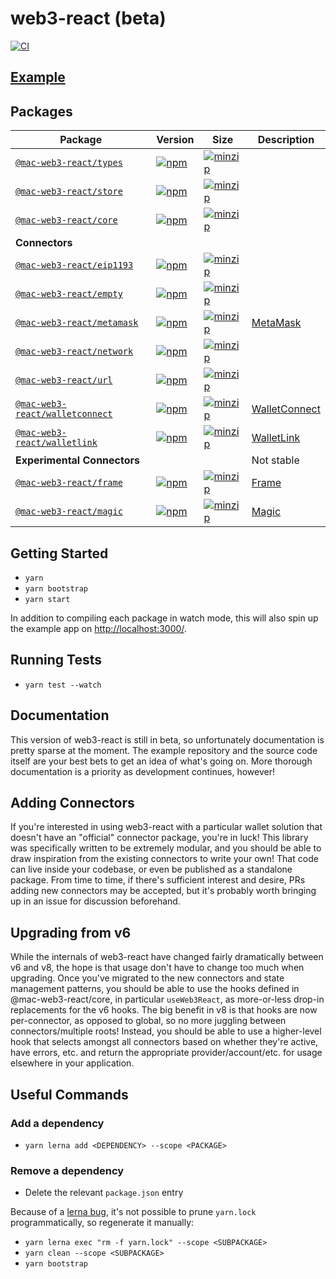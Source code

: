 # web3-react (beta)

[![CI](https://github.com/NoahZinsmeister/web3-react/actions/workflows/CI.yml/badge.svg?branch=main)](https://github.com/NoahZinsmeister/web3-react/actions/workflows/CI.yml)

## [Example](https://web3-react-mu.vercel.app/)

## Packages

| Package                                               | Version                                                                                                                                     | Size                                                                                                                                                           | Description                                 |
|-------------------------------------------------------|---------------------------------------------------------------------------------------------------------------------------------------------|----------------------------------------------------------------------------------------------------------------------------------------------------------------|---------------------------------------------|
| [`@mac-web3-react/types`](packages/types)                 | [![npm](https://img.shields.io/npm/v/@mac-web3-react/types/beta.svg)](https://www.npmjs.com/package/@mac-web3-react/types/v/beta)                 | [![minzip](https://img.shields.io/bundlephobia/minzip/@mac-web3-react/types/beta.svg)](https://bundlephobia.com/result?p=@mac-web3-react/types@beta)                 |                                             |
| [`@mac-web3-react/store`](packages/store)                 | [![npm](https://img.shields.io/npm/v/@mac-web3-react/store/beta.svg)](https://www.npmjs.com/package/@mac-web3-react/store/v/beta)                 | [![minzip](https://img.shields.io/bundlephobia/minzip/@mac-web3-react/store/beta.svg)](https://bundlephobia.com/result?p=@mac-web3-react/store@beta)                 |                                             |
| [`@mac-web3-react/core`](packages/core)                   | [![npm](https://img.shields.io/npm/v/@mac-web3-react/core/beta.svg)](https://www.npmjs.com/package/@mac-web3-react/core/v/beta)                   | [![minzip](https://img.shields.io/bundlephobia/minzip/@mac-web3-react/core/beta.svg)](https://bundlephobia.com/result?p=@mac-web3-react/core@beta)                   |                                             |
| **Connectors**                                        |                                                                                                                                             |                                                                                                                                                                |                                             |
| [`@mac-web3-react/eip1193`](packages/eip1193)             | [![npm](https://img.shields.io/npm/v/@mac-web3-react/eip1193/beta.svg)](https://www.npmjs.com/package/@mac-web3-react/eip1193/v/beta)             | [![minzip](https://img.shields.io/bundlephobia/minzip/@mac-web3-react/eip1193/beta.svg)](https://bundlephobia.com/result?p=@mac-web3-react/eip1193@beta)             |                                             |
| [`@mac-web3-react/empty`](packages/empty)                 | [![npm](https://img.shields.io/npm/v/@mac-web3-react/empty/beta.svg)](https://www.npmjs.com/package/@mac-web3-react/empty/v/beta)                 | [![minzip](https://img.shields.io/bundlephobia/minzip/@mac-web3-react/empty/beta.svg)](https://bundlephobia.com/result?p=@mac-web3-react/empty@beta)                 |                                             |
| [`@mac-web3-react/metamask`](packages/metamask)           | [![npm](https://img.shields.io/npm/v/@mac-web3-react/metamask/beta.svg)](https://www.npmjs.com/package/@mac-web3-react/metamask/v/beta)           | [![minzip](https://img.shields.io/bundlephobia/minzip/@mac-web3-react/metamask/beta.svg)](https://bundlephobia.com/result?p=@mac-web3-react/metamask@beta)           | [MetaMask](https://metamask.io/)            |
| [`@mac-web3-react/network`](packages/network)             | [![npm](https://img.shields.io/npm/v/@mac-web3-react/network/beta.svg)](https://www.npmjs.com/package/@mac-web3-react/network/v/beta)             | [![minzip](https://img.shields.io/bundlephobia/minzip/@mac-web3-react/network/beta.svg)](https://bundlephobia.com/result?p=@mac-web3-react/network@beta)             |                                             |
| [`@mac-web3-react/url`](packages/url)                     | [![npm](https://img.shields.io/npm/v/@mac-web3-react/url/beta.svg)](https://www.npmjs.com/package/@mac-web3-react/url/v/beta)                     | [![minzip](https://img.shields.io/bundlephobia/minzip/@mac-web3-react/url/beta.svg)](https://bundlephobia.com/result?p=@mac-web3-react/url@beta)                     |                                             |
| [`@mac-web3-react/walletconnect`](packages/walletconnect) | [![npm](https://img.shields.io/npm/v/@mac-web3-react/walletconnect/beta.svg)](https://www.npmjs.com/package/@mac-web3-react/walletconnect/v/beta) | [![minzip](https://img.shields.io/bundlephobia/minzip/@mac-web3-react/walletconnect/beta.svg)](https://bundlephobia.com/result?p=@mac-web3-react/walletconnect@beta) | [WalletConnect](https://walletconnect.org/) |
| [`@mac-web3-react/walletlink`](packages/walletlink)       | [![npm](https://img.shields.io/npm/v/@mac-web3-react/walletlink/beta.svg)](https://www.npmjs.com/package/@mac-web3-react/walletlink/v/beta)       | [![minzip](https://img.shields.io/bundlephobia/minzip/@mac-web3-react/walletlink/beta.svg)](https://bundlephobia.com/result?p=@mac-web3-react/walletlink@beta)       | [WalletLink](https://walletlink.org/#/)     |
| **Experimental Connectors**                           |                                                                                                                                             |                                                                                                                                                                | Not stable                                  |
| [`@mac-web3-react/frame`](packages/frame)                 | [![npm](https://img.shields.io/npm/v/@mac-web3-react/frame/beta.svg)](https://www.npmjs.com/package/@mac-web3-react/frame/v/beta)                 | [![minzip](https://img.shields.io/bundlephobia/minzip/@mac-web3-react/frame/beta.svg)](https://bundlephobia.com/result?p=@mac-web3-react/frame@beta)                 | [Frame](https://frame.sh/)                  |
| [`@mac-web3-react/magic`](packages/magic)                 | [![npm](https://img.shields.io/npm/v/@mac-web3-react/magic/beta.svg)](https://www.npmjs.com/package/@mac-web3-react/magic/v/beta)                 | [![minzip](https://img.shields.io/bundlephobia/minzip/@mac-web3-react/magic/beta.svg)](https://bundlephobia.com/result?p=@mac-web3-react/magic@beta)                 | [Magic](https://magic.link/)                |


## Getting Started

- `yarn`
- `yarn bootstrap`
- `yarn start`

In addition to compiling each package in watch mode, this will also spin up the example app on [http://localhost:3000/](http://localhost:3000/).

## Running Tests

- `yarn test --watch`

## Documentation

This version of web3-react is still in beta, so unfortunately documentation is pretty sparse at the moment. The example repository and the source code itself are your best bets to get an idea of what's going on. More thorough documentation is a priority as development continues, however!

## Adding Connectors

If you're interested in using web3-react with a particular wallet solution that doesn't have an "official" connector package, you're in luck! This library was specifically written to be extremely modular, and you should be able to draw inspiration from the existing connectors to write your own! That code can live inside your codebase, or even be published as a standalone package. From time to time, if there's sufficient interest and desire, PRs adding new connectors may be accepted, but it's probably worth bringing up in an issue for discussion beforehand.

## Upgrading from v6

While the internals of web3-react have changed fairly dramatically between v6 and v8, the hope is that usage don't have to change too much when upgrading. Once you've migrated to the new connectors and state management patterns, you should be able to use the hooks defined in @mac-web3-react/core, in particular `useWeb3React`, as more-or-less drop-in replacements for the v6 hooks. The big benefit in v8 is that hooks are now per-connector, as opposed to global, so no more juggling between connectors/multiple roots! Instead, you should be able to use a higher-level hook that selects amongst all connectors based on whether they're active, have errors, etc. and return the appropriate provider/account/etc. for usage elsewhere in your application.

## Useful Commands

### Add a dependency

- `yarn lerna add <DEPENDENCY> --scope <PACKAGE>`

### Remove a dependency

- Delete the relevant `package.json` entry

Because of a [lerna bug](https://github.com/lerna/lerna/issues/1883), it's not possible to prune `yarn.lock` programmatically, so regenerate it manually:

- `yarn lerna exec "rm -f yarn.lock" --scope <SUBPACKAGE>`
- `yarn clean --scope <SUBPACKAGE>`
- `yarn bootstrap`
